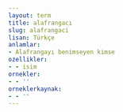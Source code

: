 ```yaml
---
layout: term
title: alafrangacı
slug: alafrangaci
lisan: Türkçe
anlamlar:
- Alafrangayı benimseyen kimse
ozellikler:
- - isim
ornekler:
- - ''
orneklerkaynak:
- - ''
---
```

